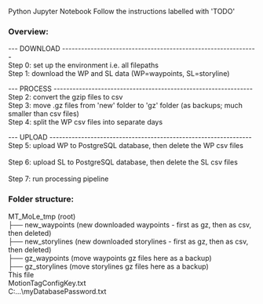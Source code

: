 Python Jupyter Notebook
Follow the instructions labelled with 'TODO'

### Overview:

--- DOWNLOAD -------------------------------------------------------------- <br/>
Step 0: set up the environment i.e. all filepaths <br/>
Step 1: download the WP and SL data (WP=waypoints, SL=storyline)

--- PROCESS --------------------------------------------------------------- <br/>
Step 2: convert the gzip files to csv                                       <br/>
Step 3: move .gz files from 'new' folder to 'gz' folder (as backups; much smaller than csv files) <br/>
Step 4: split the WP csv files into separate days                           <br/>

--- UPLOAD ----------------------------------------------------------------<br/>
Step 5: upload WP to PostgreSQL database, then delete the WP csv files     <br/>                                                             
Step 6: upload SL to PostgreSQL database, then delete the SL csv files     <br/>      
Step 7: run processing pipeline

### Folder structure:

MT_MoLe_tmp (root)       <br/>
├── new_waypoints         (new downloaded waypoints - first as gz, then as csv, then deleted) <br/>
├── new_storylines        (new downloaded storylines - first as gz, then as csv,  then deleted) <br/>
├── gz_waypoints          (move waypoints gz files here as a backup) <br/>
├── gz_storylines         (move storylines gz files here as a backup) <br/>
This file <br/>
MotionTagConfigKey.txt <br/>
C:\...\myDatabasePassword.txt
